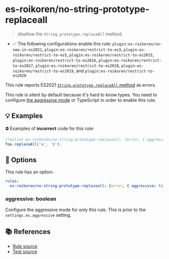 # es-roikoren/no-string-prototype-replaceall
> disallow the `String.prototype.replaceAll` method.

- ✅ The following configurations enable this rule: `plugin:es-roikoren/no-new-in-es2021`, `plugin:es-roikoren/restrict-to-es3`, `plugin:es-roikoren/restrict-to-es5`, `plugin:es-roikoren/restrict-to-es2015`, `plugin:es-roikoren/restrict-to-es2016`, `plugin:es-roikoren/restrict-to-es2017`, `plugin:es-roikoren/restrict-to-es2018`, `plugin:es-roikoren/restrict-to-es2019`, and `plugin:es-roikoren/restrict-to-es2020`

This rule reports ES2021 [`String.prototype.replaceAll` method](https://github.com/tc39/proposal-string-replaceall) as errors.

This rule is silent by default because it's hard to know types. You need to configure [the aggressive mode](../#the-aggressive-mode) or TypeScript in order to enable this rule.

## 💡 Examples

⛔ Examples of **incorrect** code for this rule:

```js
/*eslint es-roikoren/no-string-prototype-replaceall: [error, { aggressive: true }] */
foo.replaceAll('a', 'b');
```

## 🔧 Options

This rule has an option.

```yml
rules:
  es-roikoren/no-string-prototype-replaceall: [error, { aggressive: false }]
```

### aggressive: boolean

Configure the aggressive mode for only this rule.
This is prior to the `settings.es.aggressive` setting.

## 📚 References

- [Rule source](https://github.com/roikoren755/eslint-plugin-es/blob/v0.0.5/src/rules/no-string-prototype-replaceall.ts)
- [Test source](https://github.com/roikoren755/eslint-plugin-es/blob/v0.0.5/tests/src/rules/no-string-prototype-replaceall.ts)
